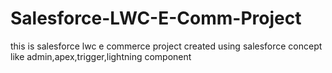 # Salesforce-LWC-E-Comm-Project
this is salesforce lwc e commerce project created using salesforce concept like admin,apex,trigger,lightning component
